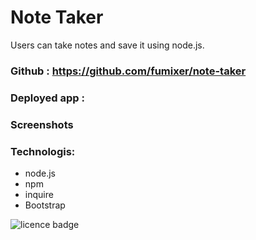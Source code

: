 # Note Taker
Users can take notes and save it using node.js.

### Github : https://github.com/fumixer/note-taker

### Deployed app :



### Screenshots



### Technologis:
* node.js
* npm
* inquire
* Bootstrap

![licence badge](https://img.shields.io/badge/license-MIT-orange.png)